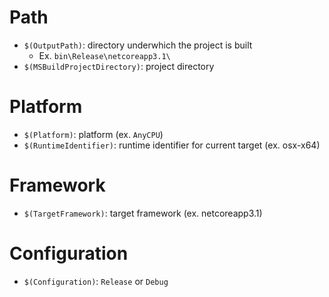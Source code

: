 # Path

- `$(OutputPath)`: directory underwhich the project is built
  - Ex. `bin\Release\netcoreapp3.1\`
- `$(MSBuildProjectDirectory)`: project directory

# Platform

- `$(Platform)`: platform (ex. `AnyCPU`)
- `$(RuntimeIdentifier)`: runtime identifier for current target (ex. osx-x64)

# Framework

- `$(TargetFramework)`: target framework (ex. netcoreapp3.1)

# Configuration

- `$(Configuration)`: `Release` or `Debug`
